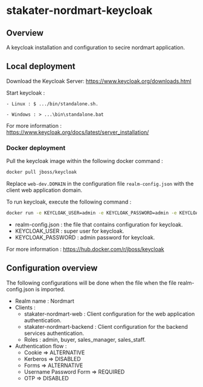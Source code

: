 # stakater-nordmart-keycloak

## Overview

A keycloak installation and configuration to secire nordmart application.

## Local deployment

Download the Keycloak Server: https://www.keycloak.org/downloads.html

Start keycloak : 

	- Linux : $ .../bin/standalone.sh.
	
	- Windows : > ...\bin\standalone.bat
	
For more information : https://www.keycloak.org/docs/latest/server_installation/

### Docker deployment

Pull the keycloak image within the following docker command :

```bash
docker pull jboss/keycloak
```

Replace `web-dev.DOMAIN` in the configuration file `realm-config.json` with the client web application domain.

To run keycloak, execute the following command : 

```bash
docker run -e KEYCLOAK_USER=admin -e KEYCLOAK_PASSWORD=admin -e KEYCLOAK_IMPORT=/tmp/realm-config.json -p 8180:8080 -v /c/Users/tmp:/tmp --name sso jboss/keycloak
```
- realm-config.json : the file that contains configuration for keycloak.
- KEYCLOAK_USER : super user for keycloak.
- KEYCLOAK_PASSWORD : admin password for keycloak.

For more information : https://hub.docker.com/r/jboss/keycloak

## Configuration overview

The following configurations will be done when the file when the file realm-config.json is imported.
   - Realm name : Nordmart
   - Clients : 
     - stakater-nordmart-web : Client configuration for the web application authentication.
     - stakater-nordmart-backend : Client configuration for the backend services authentication.
     - Roles : admin, buyer, sales_manager, sales_staff.
   - Authentication flow : 
     - Cookie => ALTERNATIVE
     - Kerberos => DISABLED
     - Forms => ALTERNATIVE
     - Username Password Form => REQUIRED
     - OTP => DISABLED



  
